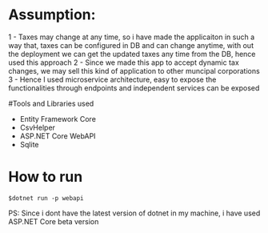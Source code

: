 # Assumption:

1 - Taxes may change at any time, so i have made the applicaiton in such a way that, taxes can be configured in DB and can change anytime, with out the deployment
	we can get the updated taxes any time from the DB, hence used this approach
2 - Since we made this app to accept dynamic tax changes, we may sell this kind of application to other muncipal corporations
3 - Hence I used microservice architecture, easy to expose the functionalities through endpoints and independent services can be exposed
	
#Tools and Libraries used

- Entity Framework Core
- CsvHelper
- ASP.NET Core WebAPI
- Sqlite

# How to run

```
$dotnet run -p webapi
```

PS: Since i dont have the latest version of dotnet in my machine, i have used ASP.NET Core beta version
